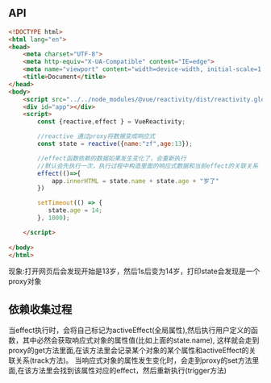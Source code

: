## API
```html
<!DOCTYPE html>
<html lang="en">
<head>
    <meta charset="UTF-8">
    <meta http-equiv="X-UA-Compatible" content="IE=edge">
    <meta name="viewport" content="width=device-width, initial-scale=1.0">
    <title>Document</title>
</head>
<body>
    <script src="../../node_modules/@vue/reactivity/dist/reactivity.global.js"></script>
    <div id="app"></div>
    <script>
        const {reactive,effect } = VueReactivity;

		//reactive 通过proxy将数据变成响应式
        const state = reactive({name:"zf",age:13});

		//effect函数依赖的数据如果发生变化了，会重新执行
		//默认会先执行一次，执行过程中构造里面的响应式数据和当前effect的关联关系
        effect(()=>{
            app.innerHTML = state.name + state.age + "岁了"
        })

        setTimeout(() => {
           state.age = 14; 
        }, 1000);

    </script>
    
</body>
</html>
```
现象:打开网页后会发现开始是13岁，然后1s后变为14岁，打印state会发现是一个proxy对象

## 依赖收集过程
当effect执行时，会将自己标记为activeEffect(全局属性),然后执行用户定义的函数，其中必然会获取响应式对象的属性值(比如上面的state.name),
这样就会走到proxy的get方法里面,在该方法里会记录某个对象的某个属性和activeEffect的关联关系(track方法)。
当响应式对象的属性发生变化时，会走到proxy的set方法里面,在该方法里会找到该属性对应的effect，然后重新执行(trigger方法)
